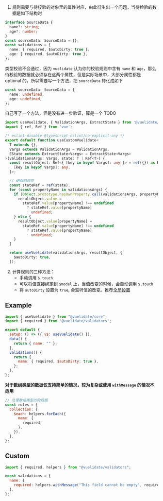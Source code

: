 1. 规则需要与待校验的对象里的属性对应，由此衍生出一个问题，当待检验的数据是如下结构时

```ts
interface SourceData {
  name?: string;
  age?: number;
}
const sourceData: SourceData = {};
const validations = {
  name: { required, $autoDirty: true },
  age: { required, $autoDirty: true },
};
```

类型校验不会通过，因为 `vuelidate` 认为你的校验规则中含有 `name` 和 `age`，那么待校验的数据就必须存在这两个属性，但是实际场景中，大部分属性都是 optional 的，所以需要写一个方法，把 `sourceData` 转化成如下

```ts
const sourceData: SourceData = {
  name: undefined,
  age: undefined,
};
```

自己写了一个方法，但是没有进一步验证，算是一个 TODO

```ts
import useVuelidate, { ValidationArgs, ExtractState } from '@vuelidate/core';
import { ref, Ref } from 'vue';

/* eslint-disable @typescript-eslint/no-explicit-any */
export default function useCustomVuelidate<
  T extends {},
  Vargs extends ValidationArgs = ValidationArgs,
  EState extends ExtractState<Vargs> = ExtractState<Vargs>
>(validationsArgs: Vargs, state: T | Ref<T>) {
  const resultObject: Ref<{ [key in keyof Vargs]: any }> = ref({}) as Ref<{
    [key in keyof Vargs]: any;
  }>;

  // 确保响应性
  const stateRef = ref(state);
  for (const propertyName in validationsArgs) {
    if (Object.prototype.hasOwnProperty.call(validationsArgs, propertyName)) {
      resultObject.value =
        stateRef.value[propertyName] !== undefined
          ? stateRef.value[propertyName]
          : undefined;
    } else {
      resultObject.value[propertyName] =
        stateRef.value[propertyName] !== undefined
          ? stateRef.value[propertyName]
          : undefined;
    }
  }

  return useVuelidate(validationsArgs, resultObject, {
    $autoDirty: true,
  });
```

2. 计算规则的三种方法：
   - 手动调用 `$.touch`
   - 可以将值直接绑定到 `$model` 上，当值改变的时候，会自动调用 `$.touch`
   - 将 `autoDirty` 设置为 `true`, 会监听值的改变。推荐[全局设置](https://vuelidate-next.netlify.app/advanced_usage.html#returning-extra-data-from-validators)

## Example

```js
import { useVuelidate } from "@vuelidate/core";
import { required } from "@vuelidate/validators";

export default {
  setup: () => ({ v$: useVuelidate() }),
  data() {
    return { name: "" };
  },
  validations() {
    return {
      name: { required, $autoDirty: true },
    };
  },
};
```

**对于数组类型的数据仅支持简单的情况，较为复杂或使用 `withMessage` 的情况不适用**

```js
// 处理数组类型的的数据
const rules = {
  collection: {
    $each: helpers.forEach({
      name: {
        required,
      },
    }),
  },
};
```

## Custom

```js
import { required, helpers } from "@vuelidate/validators";

const validations = {
  name: {
    required: helpers.withMessage("This field cannot be empty", required),
  },
};
```
